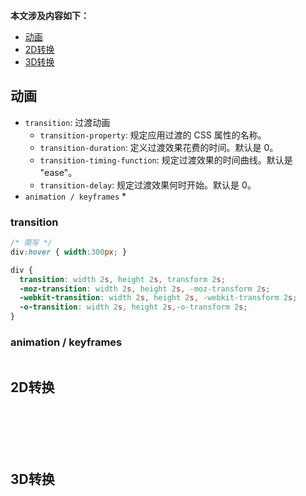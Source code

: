 **本文涉及内容如下：**

* [动画](#动画)
* [2D转换](#2D转换)
* [3D转换](#3D转换)

## 动画

* ``transition``: 过渡动画
  * ``transition-property``: 规定应用过渡的 CSS 属性的名称。
  * ``transition-duration``: 定义过渡效果花费的时间。默认是 0。
  * ``transition-timing-function``: 规定过渡效果的时间曲线。默认是 "ease"。
  * ``transition-delay``: 规定过渡效果何时开始。默认是 0。
* ``animation / keyframes``
  * 

### transition

```css
/* 简写 */
div:hover { width:300px; }

div {
  transition: width 2s, height 2s, transform 2s;
  -moz-transition: width 2s, height 2s, -moz-transform 2s;
  -webkit-transition: width 2s, height 2s, -webkit-transform 2s;
  -o-transition: width 2s, height 2s,-o-transform 2s;
}
```

### animation / keyframes

```css

```

## 2D转换

```css







```

## 3D转换

```css










```

